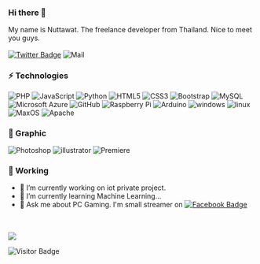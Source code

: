 ### Hi there 👋
My name is Nuttawat. The freelance developer from Thailand. Nice to meet you guys.<br><br>
[![Twitter Badge](https://img.shields.io/badge/-@nut039-1ca0f1?style=flat-square&labelColor=1ca0f1&logo=twitter&logoColor=white&link=https://twitter.com/nut039)](https://twitter.com/nut039) ![Mail](https://img.shields.io/badge/email-nut039%40gmail.com-green)

### ⚡ Technologies

![PHP](https://img.shields.io/badge/PHP-ccc.svg?logo=php&style=flat)
![JavaScript](https://img.shields.io/badge/-JavaScript-black?style=flat-square&logo=javascript)
![Python](https://img.shields.io/badge/-Python-black?style=flat-square&logo=Python)
![HTML5](https://img.shields.io/badge/-HTML5-E34F26?style=flat-square&logo=html5&logoColor=white)
![CSS3](https://img.shields.io/badge/-CSS3-1572B6?style=flat-square&logo=css3)
![Bootstrap](https://img.shields.io/badge/-Bootstrap-563D7C?style=flat-square&logo=bootstrap)
![MySQL](https://img.shields.io/badge/-MySQL-black?style=flat-square&logo=mysql)
![Microsoft Azure](https://img.shields.io/badge/Microsoft%20Azure-232F7E?style=flat-square&logo=microsoft-azure)
![GitHub](https://img.shields.io/badge/-GitHub-181717?style=flat-square&logo=github)
![Raspberry Pi](https://img.shields.io/badge/-Raspberry%20Pi-C51A4A?style=flat-square&logo=Raspberry-Pi)
![Arduino](https://img.shields.io/badge/-Arduino-00C4CC.svg?logo=arduino&logoColor=white&style=flat)
![windows](https://img.shields.io/badge/-Windows-0078D6.svg?logo=windows&style=flat)
![linux](https://img.shields.io/badge/-Linux-6C6694.svg?logo=linux&style=flat)
![MaxOS](https://img.shields.io/badge/-MacOS-ccc.svg?logo=Apple&style=flat)
![Apache](https://img.shields.io/badge/-Apache-D22128.svg?logo=apache&style=flat)

### 🎨 Graphic

![Photoshop](https://img.shields.io/badge/-Photoshop-1572B6.svg?logo=Adobe&style=flat)
![illustrator](https://img.shields.io/badge/-illustrator-E34F26.svg?logo=Adobe&style=flat)
![Premiere](https://img.shields.io/badge/-Premiere-563D7C.svg?logo=Adobe&style=flat)

<h3>💼 Working </h3>

- 🔭 I’m currently working on iot private project.
- 🌱 I’m currently learning Machine Learning...
- 💬 Ask me about PC Gaming. I'm small streamer on [![Facebook Badge](https://img.shields.io/badge/Facebook-CrazypandaGaming-blue)](https://fb.com/crazypandagaming)
<br>

<br>
<img align="center" src="https://github-readme-stats.vercel.app/api?username=NutCrazypanda&include_all_commits=true&count_private=true&show_icons=true&line_height=20&title_color=7A7ADB&icon_color=2234AE&text_color=D3D3D3&bg_color=0,000000,130F40" alt"NutCrazypanda's Github Stats">
</br>

![Visitor Badge](https://visitor-badge.laobi.icu/badge?page_id=NutCrazypanda.NutCrazypanda)
